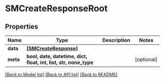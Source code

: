 # SMCreateResponseRoot


## Properties
Name | Type | Description | Notes
------------ | ------------- | ------------- | -------------
**data** | [**[SMCreateResponse]**](SMCreateResponse.md) |  | 
**meta** | **bool, date, datetime, dict, float, int, list, str, none_type** |  | [optional] 

[[Back to Model list]](../README.md#documentation-for-models) [[Back to API list]](../README.md#documentation-for-api-endpoints) [[Back to README]](../README.md)


